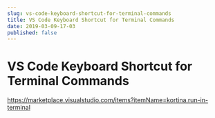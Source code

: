 ```yaml
---
slug: vs-code-keyboard-shortcut-for-terminal-commands
title: VS Code Keyboard Shortcut for Terminal Commands
date: 2019-03-09-17-03
published: false
---
```


# VS Code Keyboard Shortcut for Terminal Commands

https://marketplace.visualstudio.com/items?itemName=kortina.run-in-terminal

